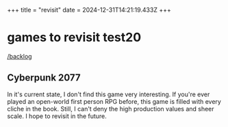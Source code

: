 +++
title = "revisit"
date = 2024-12-31T14:21:19.433Z
+++

# games to revisit test20

[/backlog](/backlog)

## Cyberpunk 2077
In it's current state, I don't find this game very interesting. If you're ever played an open-world first person RPG before, this game is filled with every cliche in the book. Still, I can't deny the high production values and sheer scale. I hope to revisit in the future.
